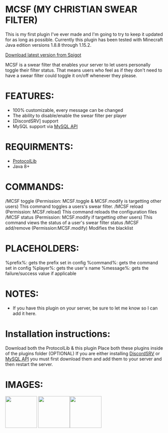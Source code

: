 # MCSF (MY CHRISTIAN SWEAR FILTER)
This is my first plugin I've ever made and I'm going to try to keep it updated for as long as possible.
Currently this plugin has been tested with Minecraft Java edition versions 1.8.8 through 1.15.2.

[Download latest version from Spigot](https://www.spigotmc.org/resources/mcsf-my-christian-swear-filter-100-customizable.54115/)

MCSF is a swear filter that enables your server to let users personally toggle their filter status. That means users who feel as if they don't need to have a swear filter could toggle it on/off whenever they please.

# FEATURES:
- 100% customizable, every message can be changed
- The ability to disable/enable the swear filter per player
- [DiscordSRV] support
- MySQL support via [MySQL API](https://www.spigotmc.org/resources/mysql-api.23932/)

# REQUIRMENTS:
- [ProtocolLib](https://www.spigotmc.org/resources/protocollib.1997/)
- Java 8+

# COMMANDS:
/MCSF toggle <player> (Permission: MCSF.toggle & MCSF.modify is targetting other users)
This command toggles a users's swear filter.
/MCSF reload (Permission: MCSF.reload)
This command reloads the configuration files
/MCSF status <player> (Permission: MCSF.modify if targetting other users)
This command views the status of a user's swear filter status
/MCSF add/remove <word> (Permission:MCSF.modify)
Modifies the blacklist

# PLACEHOLDERS:
%prefix%: gets the prefix set in config
%command%: gets the command set in config
%player%: gets the user's name
%message%: gets the failure/success value if applicable

# NOTES:
- If you have this plugin on your server, be sure to let me know so I can add it here.

# Installation instructions:
Download both the ProtocolLib & this plugin
Place both these plugins inside of the plugins folder
(OPTIONAL)
If you are either installing [DiscordSRV](https://www.spigotmc.org/resources/discordsrv.18494/) or [MySQL API](https://www.spigotmc.org/resources/mysql-api.23932/) you must first download them and add them to your server and then restart the server.

# IMAGES:
<img src="https://camo.githubusercontent.com/4d1cef676bb5f1a80e710877f73845b360df3ba6/68747470733a2f2f6f6f662e64646e732e6e65742f752f30352e33312e30312d30352e30352e32302e706e67" alt="" data-canonical-src="https://oof.ddns.net/u/05.31.01-05.05.20.png" style="width:100px;">
<img src="https://camo.githubusercontent.com/4d1cef676bb5f1a80e710877f73845b360df3ba6/68747470733a2f2f6f6f662e64646e732e6e65742f752f30352e33312e30312d30352e30352e32302e706e67" alt="" data-canonical-src="https://oof.ddns.net/u/05.31.01-05.05.20.png" style="width:100px;"><img src="https://camo.githubusercontent.com/4d1cef676bb5f1a80e710877f73845b360df3ba6/68747470733a2f2f6f6f662e64646e732e6e65742f752f30352e33312e30312d30352e30352e32302e706e67" alt="" data-canonical-src="https://oof.ddns.net/u/05.31.01-05.05.20.png" style="width:100px;">
